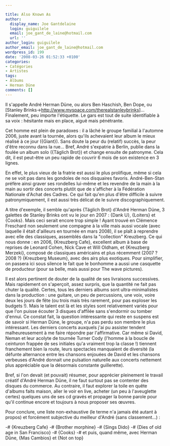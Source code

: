```yaml
---

title: Also Known As
author:
  display_name: Joe Gantdelaine
  login: guiguilele
  email: joe_gant_de_laine@hotmail.com
  url: ''
author_login: guiguilele
author_email: joe_gant_de_laine@hotmail.com
wordpress_id: 199
date: '2008-03-26 01:52:33 +0100'
categories:
- Catégories
- Artistes
tags:
- Albums
- Herman Düne
comments: []
---
```

Il s'appelle André Herman Düne, ou alors Ben Haschish, Ben Dope, ou [Stanley Brinks->http://www.myspace.com/therealstanleybrinks]... Finalement, peu importe l'étiquette. Le gars est tout de suite identifiable à sa voix : hésitante mais en place, aiguë mais pénétrante.

Cet homme est plein de paradoxes : il a lâché le groupe familial à l'automne 2006, juste avant la tournée, alors qu'ils achevaient leur album le mieux réalisé à ce jour ({Giant}). Sans doute la peur du (relatif) succès, la peur d'être reconnu dans la rue... Bref, André s'expatrie à Berlin, publie dans la foulée un album solo ({Täglich Brot}) et change ensuite de patronyme. Cela dit, il est peut-être un peu rapide de couvrir 6 mois de son existence en 3 lignes.

En effet, le plus vieux de la fratrie est aussi le plus prolifique, même si cela ne se voit pas dans les gondoles de nos disquaires favoris. André-Ben-Stan préfère ainsi graver ses rondelles lui-même et les revendre de la main à la main au sortir des concerts plutôt que de s'afficher à la Fédération Nationale d'Achat des Cadres. Ce qui fait qu'en plus d'être difficile à suivre patronymiquement, il est aussi très délicat de le suivre discographiquement.

A titre d'exemple, il semble qu'après {Täglich Brot} d'André Herman Düne, 3 galettes de Stanley Brinks ont vu le jour en 2007 : {Dank U}, {Loiters} et {Cooks}. Mais ceci serait encore trop simple ! Ayant trouvé en Clémence Freschard non seulement une compagne à la ville mais aussi vocale (avec laquelle il était d'ailleurs en tournée en mars 2008), il se plaît à reprendre avec elle des classiques, assemblés dans la "collection" Kreuzberg. Ce qui nous donne : en 2006, {Kreuzberg Cafe}, excellent album à base de reprises de Leonard Cohen, Nick Cave et Will Oldham, et {Kreuzberg Merzeki}, composé de classiques américains et plus récemment (2007 ? 2008 ?) {Kreuzberg Museum}, avec des airs plus exotiques. Pour simplifier, on passera ici sous silence le fait que le bonhomme a aussi une casquette de producteur (pour sa belle, mais aussi pour The wave pictures).

Il est alors pertinent de douter de la qualité de ses livraisons successives. Mais rapidement on s'aperçoit, assez surpris, que la quantité ne fait pas chuter la qualité. Certes, tous les derniers albums sont ultra-minimalistes dans la production : une guitare, un peu de percussions, une voix, voire deux les jours de fête (ou trois mais très rarement, pour pas exploser les budgets !). Mais le talent est là et les styles sont relativement variés pour que l'on puisse écouter 3 disques d'affilée sans s'endormir ou tomber d'ennui. Ce constat fait, la question intéressante qui reste en suspens est de savoir si Herman Düne, le groupe, n'a pas perdu son membre le plus intéressant. Les derniers concerts auxquels j'ai pu assister tendent malheureusement à me faire répondre par l'affirmative. Car même si David, Neman et leur acolyte de tournée Turner Cody (l'homme à la boucle de ceinturon frappée de ses initiales qu'a vraiment trop la classe !) tiennent franchement bien la route, leurs spectacles manquaient de diversité (la défunte alternance entre les chansons enjouées de David et les chansons verbeuses d'André donnait une pulsation naturelle aux concerts nettement plus appréciable que la désormais constante guillerette).

Bref, si l'on devait (et pouvait) résumer, pour apprécier pleinement le travail créatif d'André Herman Düne, il ne faut surtout pas se contenter des disques du commerce. Au contraire, il faut explorer la toile en quête d'albums faits maison, aller le voir en live, acheter (un peu à l'aveuglette certes) quelques uns de ses cd gravés et propager la bonne parole pour qu'il continue encore et toujours à nous proposer ses œuvres.

Pour conclure, une liste non-exhaustive (le terme n'a jamais été autant à propos) et forcément subjective du meilleur d'André (sans classement...) :

-# {Kreuzberg Cafe}
-# {Brother morphine}
-# {Sings Dido}
-# {Dies of old age in San Francisco}
-# {Cooks}
-# et puis, quand même, avec Herman Düne, {Mas Cambios} et {Not on top}
